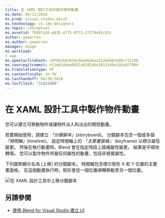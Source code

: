 ```yaml
---
title: 在 XAML 設計工具中製作物件動畫
ms.date: 04/11/2018
ms.prod: visual-studio-dev15
ms.technology: vs-ide-designers
ms.topic: conceptual
ms.assetid: fb88fa26-e835-47f5-9771-2f279441c83c
author: gewarren
ms.author: gewarren
manager: douge
ms.workload:
- uwp
ms.openlocfilehash: c8f8b1b62634c9da86a6aa152bd48cbd8c712198
ms.sourcegitcommit: e13e61ddea6032a8282abe16131d9e136a927984
ms.translationtype: HT
ms.contentlocale: zh-TW
ms.lasthandoff: 04/26/2018
ms.locfileid: "31921400"
---
```

# <a name="animate-objects-in-xaml-designer"></a>在 XAML 設計工具中製作物件動畫

您可以建立可移動物件或讓物件淡入和淡出的簡短動畫。

若要開始使用，請建立 *「分鏡腳本」*(storyboard)。 分鏡腳本包含一個或多個 *「時間軸」*(timeline)。 設定時間軸上的 *「主要畫面格」* (keyframe) 以標示屬性變更。 然後在執行動畫時，Blend 會在指定時段上插補屬性變更。 結果是平順地轉場。 您可以製作物件所屬任何屬性的動畫，包括非視覺屬性。

下列圖例顯示名為 [上移] 的分鏡腳本。 時間軸包含標示矩形 X 和 Y 位置的主要畫面格。 在這個動畫執行時，矩形會從一個位置順暢移動至另一個位置。

![在 XAML 設計工具中上移分鏡腳本](../designers/media/982f031a-74a3-414a-abc2-a0f41a741075.png)

## <a name="see-also"></a>另請參閱

- [使用 Blend for Visual Studio 建立 UI](../designers/creating-a-ui-by-using-blend-for-visual-studio.md)